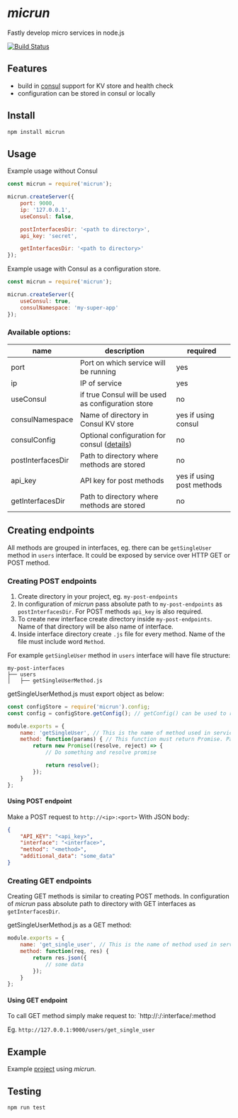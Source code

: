 # *micrun*
Fastly develop micro services in node.js

[![Build Status](https://travis-ci.org/kmoskwiak/micrun.svg?branch=master)](https://travis-ci.org/kmoskwiak/micrun)

## Features
* build in [consul](https://www.consul.io/) support for KV store and health check
* configuration can be stored in consul or locally

## Install
```bash
npm install micrun
```

## Usage
Example usage without Consul
```js
const micrun = require('micrun');

micrun.createServer({
    port: 9000,
    ip: '127.0.0.1',
    useConsul: false,

    postInterfacesDir: '<path to directory>',
    api_key: 'secret',

    getInterfacesDir: '<path to directory>'
});
```

Example usage with Consul as a configuration store.
```js
const micrun = require('micrun');

micrun.createServer({
    useConsul: true,
    consulNamespace: 'my-super-app'
});
```

### Available options:

|name               |description                                        |required                   |
|----               |-------------------------------------              |--------                   |
|port               |Port on which service will be running              | yes                       |
|ip                 |IP of service                                      | yes                       |
|useConsul          |if true Consul will be used as configuration store | no                        |
|consulNamespace    |Name of directory in Consul KV store                | yes if using consul       |
|consulConfig       |Optional configuration for consul ([details](https://github.com/silas/node-consul#consuloptions)) | no |
|postInterfacesDir  |Path to directory where methods are stored          | no                        |
|api_key            |API key for post methods                           | yes if using post methods |
|getInterfacesDir   |Path to directory where methods are stored         | no                        |

## Creating endpoints
All methods are grouped in interfaces, eg. there can be `getSingleUser` method in `users` interface. It could be exposed by service over HTTP GET or POST method.

### Creating POST endpoints
1. Create directory in your project, eg. `my-post-endpoints`
2. In configuration of *micrun* pass absolute path to `my-post-endpoints` as `postInterfacesDir`. For POST methods `api_key` is also required.
3. To create new interface create directory inside `my-post-endpoints`. Name of that directory will be also name of interface.
4. Inside interface directory create `.js` file for every method. Name of the file must include word `Method`.

For example `getSingleUser` method in `users` interface will have file structure:
```
my-post-interfaces
├── users
│   ├── getSingleUserMethod.js
```

getSingleUserMethod.js must export object as below:
```js
const configStore = require('micrun').config;
const config = configStore.getConfig(); // getConfig() can be used to retrieve configuration

module.exports = {
    name: 'getSingleUser', // This is the name of method used in service
    method: function(params) { // This function must return Promise. Params are passed in POST body
        return new Promise((resolve, reject) => {
            // Do something and resolve promise

            return resolve();
        });
    }
};
```
#### Using POST endpoint
Make a POST request to `http://<ip>:<port>`
With JSON body:
```json
{
    "API_KEY": "<api_key>",
    "interface": "<interface>",
    "method": "<method>",
    "additional_data": "some_data"
}
```

### Creating GET endpoints
Creating GET methods is similar to creating POST methods. In configuration of *micrun* pass absolute path to directory with GET interfaces as `getInterfacesDir`.

getSingleUserMethod.js as a GET method:
```js
module.exports = {
    name: 'get_single_user', // This is the name of method used in service
    method: function(req, res) { 
        return res.json({
            // some data
        });
    }
};
```

#### Using GET endpoint
To call GET method simply make request to: `http://<ip>:<port>/:interface/:method

Eg. `http://127.0.0.1:9000/users/get_single_user`

## Example
Example [project](./example) using *micrun*.

## Testing
```
npm run test
```
